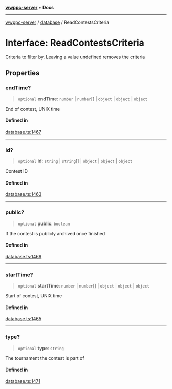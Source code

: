 [**wwppc-server**](../../README.md) • **Docs**

***

[wwppc-server](../../modules.md) / [database](../README.md) / ReadContestsCriteria

# Interface: ReadContestsCriteria

Criteria to filter by. Leaving a value undefined removes the criteria

## Properties

### endTime?

> `optional` **endTime**: `number` \| `number`[] \| `object` \| `object` \| `object`

End of contest, UNIX time

#### Defined in

[database.ts:1467](https://github.com/WWPPC/WWPPC-server/blob/64a61903b5a0f4aa306afe641a1ba5b173736b1a/src/database.ts#L1467)

***

### id?

> `optional` **id**: `string` \| `string`[] \| `object` \| `object` \| `object`

Contest ID

#### Defined in

[database.ts:1463](https://github.com/WWPPC/WWPPC-server/blob/64a61903b5a0f4aa306afe641a1ba5b173736b1a/src/database.ts#L1463)

***

### public?

> `optional` **public**: `boolean`

If the contest is publicly archived once finished

#### Defined in

[database.ts:1469](https://github.com/WWPPC/WWPPC-server/blob/64a61903b5a0f4aa306afe641a1ba5b173736b1a/src/database.ts#L1469)

***

### startTime?

> `optional` **startTime**: `number` \| `number`[] \| `object` \| `object` \| `object`

Start of contest, UNIX time

#### Defined in

[database.ts:1465](https://github.com/WWPPC/WWPPC-server/blob/64a61903b5a0f4aa306afe641a1ba5b173736b1a/src/database.ts#L1465)

***

### type?

> `optional` **type**: `string`

The tournament the contest is part of

#### Defined in

[database.ts:1471](https://github.com/WWPPC/WWPPC-server/blob/64a61903b5a0f4aa306afe641a1ba5b173736b1a/src/database.ts#L1471)
